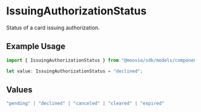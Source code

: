 # IssuingAuthorizationStatus

Status of a card issuing authorization.

## Example Usage

```typescript
import { IssuingAuthorizationStatus } from "@moovio/sdk/models/components";

let value: IssuingAuthorizationStatus = "declined";
```

## Values

```typescript
"pending" | "declined" | "canceled" | "cleared" | "expired"
```